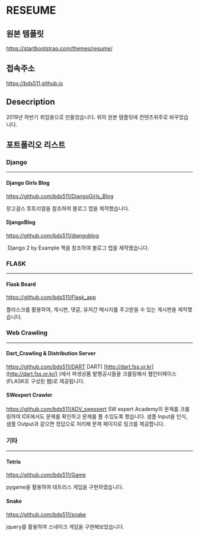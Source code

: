 # RESEUME

## 원본 템플릿
https://startbootstrap.com/themes/resume/

## 접속주소

https://bds511.github.io

## Desecription

2019년 하반기 취업용으로 만들었습니다. 위의 원본 템플릿에 컨텐츠위주로 바꾸었습니다.




## 포트폴리오 리스트


### Django

___

#### Django Girls Blog

https://github.com/bds511/DjangoGirls_Blog

장고걸스 튜토리얼을 참조하여 블로그 앱을 제작했습니다.

#### DjangoBlog

https://github.com/bds511/djangoblog

​                                                                                                                                                                                                        Django 2 by Example 책을 참조하여 블로그 앱을 제작했습니다.





### FLASK

------

#### Flask Board

https://github.com/bds511/Flask_app

플라스크를 활용하여, 게시판, 댓글, 유저간 메시지를 주고받을 수 있는 게시판을 제작했습니다.



### Web Crawling

___



#### Dart_Crawling & Distribution Server

https://github.com/bds511/DART                                                                                                                                                                                       DART( [http://dart.fss.or.kr](http://dart.fss.or.kr/) )에서 파생상품 발행공시들을 크롤링해서 웹인터페이스(FLASK로 구성된 웹)로 제공됩니다. 

#### SWexpert Crawler

https://github.com/bds511/ADV_swexpert
SW expert Academy의 문제를 크롤링하여 IDE에서도 문제를 확인하고 문제를 풀 수있도록 했습니다.
샘플 Input을 인식, 샘플 Output과 같으면 정답으로 처리해 문제 페이지로 링크를 제공합니다.



### 기타

___

#### Tetris

https://github.com/bds511/Game

pygame을 활용하여 테트리스 게임을 구현하였습니다.

#### Snake

https://github.com/bds511/snake

jquery를 활용하여 스네이크 게임을 구현해보았습니다.